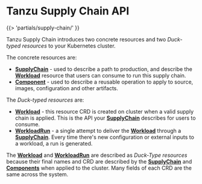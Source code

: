 # Tanzu Supply Chain API
{{> 'partials/supply-chain/<beta-banner>' }}

Tanzu Supply Chain introduces two concrete resources and two *Duck-typed resources* to your Kubernetes cluster.

The concrete resources are:

* [**SupplyChain**] - used to describe a path to production, and describe the [**Workload**] resource that users can
  consume to run this supply chain.
* [**Component**] - used to describe a reusable operation to apply to source, images, configuration and other artifacts.

The *Duck-typed resources* are:

* [**Workload**] - this resource CRD is created on cluster when a valid supply chain is applied. This is the API
  your [**SupplyChain**] describes for users to consume.
* [**WorkloadRun**] - a single attempt to deliver the [**Workload**] through a [**SupplyChain**]. Every time there's new configuration or external inputs to a workload, a run is
  generated.

The [**Workload**] and [**WorkloadRun**] are described as *Duck-Type resources* because their
final names and CRD are described by the [**SupplyChain**] and [**Components**] when applied
to the cluster. Many fields of each CRD are the same across the system.


[**SupplyChain**]: supplychain.hbs.md
[**Workload**]: workload.hbs.md
[**Component**]: component.hbs.md
[**Components**]: component.hbs.md
[**WorkloadRun**]: workloadrun.hbs.md
